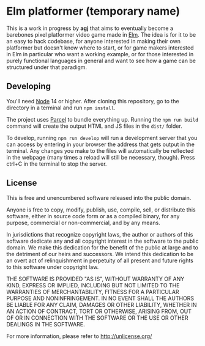 # Elm platformer (temporary name)

This is a work in progress by **agj** that aims to eventually become a barebones pixel platformer video game made in [Elm][elm]. The idea is for it to be an easy to hack codebase, for anyone interested in making their own platformer but doesn't know where to start, or for game makers interested in Elm in particular who want a working example, or for those interested in purely functional languages in general and want to see how a game can be structured under that paradigm.

[elm]: https://elm-lang.org/
[node]: https://nodejs.org/
[parcel]: https://parceljs.org/

## Developing

You'll need [Node][node] 14 or higher. After cloning this repository, go to the directory in a terminal and run `npm install`.

The project uses [Parcel][parcel] to bundle everything up. Running the `npm run build` command will create the output HTML and JS files in the `dist/` folder.

To develop, running `npm run develop` will run a development server that you can access by entering in your browser the address that gets output in the terminal. Any changes you make to the files will automatically be reflected in the webpage (many times a reload will still be necessary, though). Press ctrl+C in the terminal to stop the server.

## License

This is free and unencumbered software released into the public domain.

Anyone is free to copy, modify, publish, use, compile, sell, or
distribute this software, either in source code form or as a compiled
binary, for any purpose, commercial or non-commercial, and by any
means.

In jurisdictions that recognize copyright laws, the author or authors
of this software dedicate any and all copyright interest in the
software to the public domain. We make this dedication for the benefit
of the public at large and to the detriment of our heirs and
successors. We intend this dedication to be an overt act of
relinquishment in perpetuity of all present and future rights to this
software under copyright law.

THE SOFTWARE IS PROVIDED "AS IS", WITHOUT WARRANTY OF ANY KIND,
EXPRESS OR IMPLIED, INCLUDING BUT NOT LIMITED TO THE WARRANTIES OF
MERCHANTABILITY, FITNESS FOR A PARTICULAR PURPOSE AND NONINFRINGEMENT.
IN NO EVENT SHALL THE AUTHORS BE LIABLE FOR ANY CLAIM, DAMAGES OR
OTHER LIABILITY, WHETHER IN AN ACTION OF CONTRACT, TORT OR OTHERWISE,
ARISING FROM, OUT OF OR IN CONNECTION WITH THE SOFTWARE OR THE USE OR
OTHER DEALINGS IN THE SOFTWARE.

For more information, please refer to <http://unlicense.org/>

